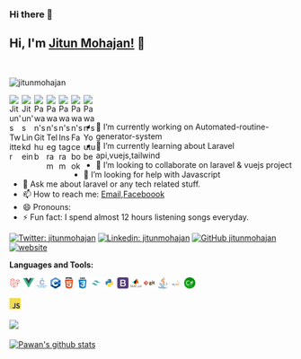 ### Hi there 👋



<!--
**jitunmohajan/jitunmohajan** is a ✨ _special_ ✨ repository because its `README.md` (this file) appears on your GitHub profile.



Here are some ideas to get you started:

- 🔭 I’m currently working on ...
- 🌱 I’m currently learning ...
- 👯 I’m looking to collaborate on ...
- 🤔 I’m looking for help with ...
- 💬 Ask me about ...
- 📫 How to reach me: ...
- 😄 Pronouns: ...
- ⚡ Fun fact: ...
-->


##                                                     Hi, I'm [Jitun Mohajan!]() 👋
<br/>

<p align="left"> <img src="https://komarev.com/ghpvc/?username=jitunmohajan&label=Total-Views&color=blue&style=plastic" alt="jitunmohajan" /> </p>

<a href="https://twitter.com/jitunmohajan">
  <img align="left" alt="Jitun's Twitter" width="22px" src="https://cdn.jsdelivr.net/npm/simple-icons@v3/icons/twitter.svg" />
</a>
<a href="https://linkedin.com/in/jitunmohajan">
  <img align="left" alt="Jitun's Linkdein" width="22px" src="https://cdn.jsdelivr.net/npm/simple-icons@v3/icons/linkedin.svg" />
</a>
<a href="https://github.com/jitunmohajan">
  <img align="left" alt="Pawan's Github" width="22px" src="https://cdn.jsdelivr.net/npm/simple-icons@v3/icons/github.svg" />
</a>
<a href="https://t.me/jitunmohajan">
  <img align="left" alt="Pawan's Telegram" width="22px" src="https://cdn.jsdelivr.net/npm/simple-icons@v3/icons/telegram.svg" />
</a>
<a href="https://instagram.com/jitunmohajan/">
  <img align="left" alt="Pawan's Instagram" width="22px" src="https://cdn.jsdelivr.net/npm/simple-icons@v3/icons/instagram.svg" />
</a>
<a href="https://www.facebook.com/jitunmohajan/">
  <img align="left" alt="Pawan's Facebook" width="22px" src="https://cdn.jsdelivr.net/npm/simple-icons@v3/icons/facebook.svg" />
</a>
<a href="https://www.youtube.com/">
  <img align="left" alt="Pawan's Youtube" width="22px" src="https://cdn.jsdelivr.net/npm/simple-icons@v3/icons/youtube.svg" />
</a>

<br/>
<br/>



- 🔭 I’m currently working on Automated-routine-generator-system 
- 🌱 I’m currently learning about Laravel api,vuejs,tailwind
- 👯 I’m looking to collaborate on laravel & vuejs project
- 🤔 I’m looking for help with Javascript
- 💬 Ask me about laravel or any tech related stuff.
- 📫 How to reach me: [Email](jitundark@gmail.com),[Faceboook](https://www.facebook.com/jitunmohajan/)
- 😄 Pronouns: 
- ⚡ Fun fact: I spend almost 12 hours listening songs everyday.

[![Twitter: jitunmohajan](https://img.shields.io/twitter/follow/jitunmohajan?style=social)](https://twitter.com/jitunmohajan)
[![Linkedin: jitunmohajan](https://img.shields.io/badge/-jitunmohajan-blue?style=flat-square&logo=Linkedin&logoColor=white&link=https://www.linkedin.com/in/jitunmohajan/)](https://www.linkedin.com/in/jitunmohajan/)
[![GitHub jitunmohajan](https://img.shields.io/github/followers/jitunmohajan?label=follow&style=social)](https://github.com/jitunmohajan)
[![website](https://img.shields.io/badge/PortfolioWebsite-jitunmohajan.io-2648ff?style=flat-square&logo=google-chrome)](link)


**Languages and Tools:**  

<code><img height="20" src="https://raw.githubusercontent.com/github/explore/80688e429a7d4ef2fca1e82350fe8e3517d3494d/topics/laravel/laravel.png"></code>
<code><img height="20" src="https://raw.githubusercontent.com/github/explore/80688e429a7d4ef2fca1e82350fe8e3517d3494d/topics/vue/vue.png"></code>
<code><img height="20" src="https://raw.githubusercontent.com/github/explore/80688e429a7d4ef2fca1e82350fe8e3517d3494d/topics/c/c.png"></code>
<code><img height="20" src="https://raw.githubusercontent.com/github/explore/80688e429a7d4ef2fca1e82350fe8e3517d3494d/topics/cpp/cpp.png"></code>
<code><img height="20" src="https://raw.githubusercontent.com/github/explore/80688e429a7d4ef2fca1e82350fe8e3517d3494d/topics/html/html.png"></code>
<code><img height="20" src="https://raw.githubusercontent.com/github/explore/80688e429a7d4ef2fca1e82350fe8e3517d3494d/topics/css/css.png"></code>
<code><img height="20" src="https://raw.githubusercontent.com/github/explore/80688e429a7d4ef2fca1e82350fe8e3517d3494d/topics/tailwind/tailwind.png"></code> 
<code><img height="20" src="https://raw.githubusercontent.com/github/explore/80688e429a7d4ef2fca1e82350fe8e3517d3494d/topics/python/python.png"></code>
<code><img height="20" src="https://raw.githubusercontent.com/github/explore/80688e429a7d4ef2fca1e82350fe8e3517d3494d/topics/bootstrap/bootstrap.png"></code>
<code><img height="20" src="https://raw.githubusercontent.com/github/explore/80688e429a7d4ef2fca1e82350fe8e3517d3494d/topics/matlab/matlab.png"></code>
<code><img height="20" src="https://raw.githubusercontent.com/github/explore/80688e429a7d4ef2fca1e82350fe8e3517d3494d/topics/git/git.png"></code>
<code><img height="20" src="https://raw.githubusercontent.com/github/explore/80688e429a7d4ef2fca1e82350fe8e3517d3494d/topics/java/java.png"></code>
<code><img height="20" src="https://raw.githubusercontent.com/github/explore/80688e429a7d4ef2fca1e82350fe8e3517d3494d/topics/mysql/mysql.png"></code>
<code><img height="20" src="https://raw.githubusercontent.com/github/explore/80688e429a7d4ef2fca1e82350fe8e3517d3494d/topics/csharp/csharp.png"></code>

<code><img height="20" src="https://raw.githubusercontent.com/github/explore/80688e429a7d4ef2fca1e82350fe8e3517d3494d/topics/javascript/javascript.png"></code>




<a href="https://github.com/jitunmohajan">
  <img align="center" src="https://github-readme-stats.vercel.app/api/top-langs/?username=jitunmohajan&hide=TeX&layout=compact" />
</a>
<br/>
<br/>

<a href="https://github.com/jitunmohajan">
 <img align="center" src="https://github-readme-stats.vercel.app/api?username=jitunmohajan&show_icons=true&theme=light&line_height=27" alt="Pawan's github stats"/>
</a>


<div align="center">

### 

</div>


